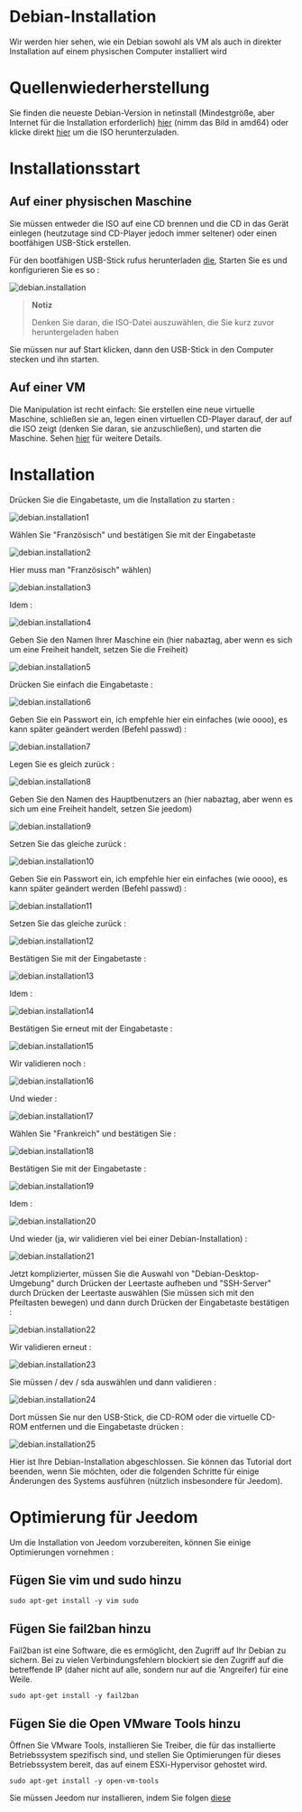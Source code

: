 # Debian-Installation

Wir werden hier sehen, wie ein Debian sowohl als VM als auch in direkter Installation auf einem physischen Computer installiert wird

# Quellenwiederherstellung

Sie finden die neueste Debian-Version in netinstall (Mindestgröße, aber Internet für die Installation erforderlich) [hier](https://www.debian.org/CD/netinst) (nimm das Bild in amd64) oder klicke direkt [hier](http://cdimage.debian.org/debian-cd/10.4.0/amd64/iso-cd/debian-10.4.0-amd64-netinst.iso) um die ISO herunterzuladen.

# Installationsstart

## Auf einer physischen Maschine

Sie müssen entweder die ISO auf eine CD brennen und die CD in das Gerät einlegen (heutzutage sind CD-Player jedoch immer seltener) oder einen bootfähigen USB-Stick erstellen.

Für den bootfähigen USB-Stick rufus herunterladen [die](http://rufus.akeo.ie/downloads/rufus-2.9.exe), Starten Sie es und konfigurieren Sie es so :

![debian.installation](images/debian.installation.PNG)

> **Notiz**
>
> Denken Sie daran, die ISO-Datei auszuwählen, die Sie kurz zuvor heruntergeladen haben

Sie müssen nur auf Start klicken, dann den USB-Stick in den Computer stecken und ihn starten.

## Auf einer VM

Die Manipulation ist recht einfach: Sie erstellen eine neue virtuelle Maschine, schließen sie an, legen einen virtuellen CD-Player darauf, der auf die ISO zeigt (denken Sie daran, sie anzuschließen), und starten die Maschine. Sehen [hier](https://doc.jeedom.com/de_DE/howto/doc-howto-vmware.creer_une_vm.html) für weitere Details.

# Installation

Drücken Sie die Eingabetaste, um die Installation zu starten :

![debian.installation1](images/debian.installation1.PNG)

Wählen Sie "Französisch" und bestätigen Sie mit der Eingabetaste

![debian.installation2](images/debian.installation2.PNG)

Hier muss man "Französisch" wählen)

![debian.installation3](images/debian.installation3.PNG)

Idem :

![debian.installation4](images/debian.installation4.PNG)

Geben Sie den Namen Ihrer Maschine ein (hier nabaztag, aber wenn es sich um eine Freiheit handelt, setzen Sie die Freiheit)

![debian.installation5](images/debian.installation5.PNG)

Drücken Sie einfach die Eingabetaste :

![debian.installation6](images/debian.installation6.PNG)

Geben Sie ein Passwort ein, ich empfehle hier ein einfaches (wie oooo), es kann später geändert werden (Befehl passwd) :

![debian.installation7](images/debian.installation7.PNG)

Legen Sie es gleich zurück :

![debian.installation8](images/debian.installation8.PNG)

Geben Sie den Namen des Hauptbenutzers an (hier nabaztag, aber wenn es sich um eine Freiheit handelt, setzen Sie jeedom)

![debian.installation9](images/debian.installation9.PNG)

Setzen Sie das gleiche zurück :

![debian.installation10](images/debian.installation10.PNG)

Geben Sie ein Passwort ein, ich empfehle hier ein einfaches (wie oooo), es kann später geändert werden (Befehl passwd) :

![debian.installation11](images/debian.installation11.PNG)

Setzen Sie das gleiche zurück :

![debian.installation12](images/debian.installation12.PNG)

Bestätigen Sie mit der Eingabetaste :

![debian.installation13](images/debian.installation13.PNG)

Idem :

![debian.installation14](images/debian.installation14.PNG)

Bestätigen Sie erneut mit der Eingabetaste :

![debian.installation15](images/debian.installation15.PNG)

Wir validieren noch :

![debian.installation16](images/debian.installation16.PNG)

Und wieder :

![debian.installation17](images/debian.installation17.PNG)

Wählen Sie "Frankreich" und bestätigen Sie :

![debian.installation18](images/debian.installation18.PNG)

Bestätigen Sie mit der Eingabetaste :

![debian.installation19](images/debian.installation19.PNG)

Idem :

![debian.installation20](images/debian.installation20.PNG)

Und wieder (ja, wir validieren viel bei einer Debian-Installation) :

![debian.installation21](images/debian.installation21.PNG)

Jetzt komplizierter, müssen Sie die Auswahl von "Debian-Desktop-Umgebung" durch Drücken der Leertaste aufheben und "SSH-Server" durch Drücken der Leertaste auswählen (Sie müssen sich mit den Pfeiltasten bewegen) und dann durch Drücken der Eingabetaste bestätigen :

![debian.installation22](images/debian.installation22.PNG)

Wir validieren erneut :

![debian.installation23](images/debian.installation23.PNG)

Sie müssen / dev / sda auswählen und dann validieren :

![debian.installation24](images/debian.installation24.PNG)

Dort müssen Sie nur den USB-Stick, die CD-ROM oder die virtuelle CD-ROM entfernen und die Eingabetaste drücken :

![debian.installation25](images/debian.installation25.PNG)

Hier ist Ihre Debian-Installation abgeschlossen. Sie können das Tutorial dort beenden, wenn Sie möchten, oder die folgenden Schritte für einige Änderungen des Systems ausführen (nützlich insbesondere für Jeedom).

# Optimierung für Jeedom

Um die Installation von Jeedom vorzubereiten, können Sie einige Optimierungen vornehmen :

## Fügen Sie vim und sudo hinzu

``sudo apt-get install -y vim sudo``

## Fügen Sie fail2ban hinzu

Fail2ban ist eine Software, die es ermöglicht, den Zugriff auf Ihr Debian zu sichern. Bei zu vielen Verbindungsfehlern blockiert sie den Zugriff auf die betreffende IP (daher nicht auf alle, sondern nur auf die 'Angreifer) für eine Weile.

``sudo apt-get install -y fail2ban``

## Fügen Sie die Open VMware Tools hinzu

Öffnen Sie VMware Tools, installieren Sie Treiber, die für das installierte Betriebssystem spezifisch sind, und stellen Sie Optimierungen für dieses Betriebssystem bereit, das auf einem ESXi-Hypervisor gehostet wird.

``sudo apt-get install -y open-vm-tools``

Sie müssen Jeedom nur installieren, indem Sie folgen [diese](https://doc.jeedom.com/de_DE/installation/cli)
